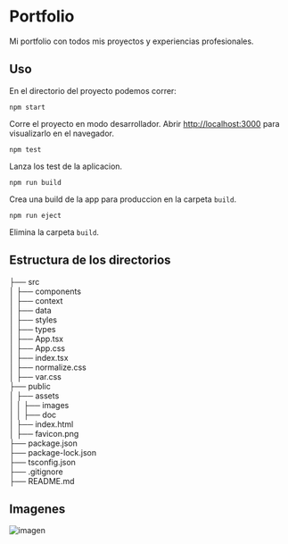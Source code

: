 # Portfolio
Mi portfolio con todos mis proyectos y experiencias profesionales.


## Uso

En el directorio del proyecto podemos correr:

    npm start

Corre el proyecto en modo desarrollador.
Abrir [http://localhost:3000](http://localhost:3000) para visualizarlo en el navegador.

    npm test

Lanza los test de la aplicacion.

    npm run build

Crea una build de la app para produccion en la carpeta `build`.

    npm run eject

Elimina la carpeta `build`.

## Estructura de los directorios

├── src\
│   ├── components\
│   ├── context\
│   ├── data\
│   ├── styles\
│   ├── types\
│   ├── App.tsx\
│   ├── App.css\
│   ├── index.tsx\
│   ├── normalize.css\
│   ├── var.css\
├── public\
│   ├── assets\
│   │   ├── images\
│   │   ├── doc\
│   ├── index.html\
│   ├── favicon.png\
├── package.json\
├── package-lock.json\
├── tsconfig.json\
├── .gitignore\
├── README.md

## Imagenes

![imagen](https://github.com/felipendelicia/portfolio/assets/84806140/f1628fcd-f579-4bc4-b46a-b3326bd5e1a5)
